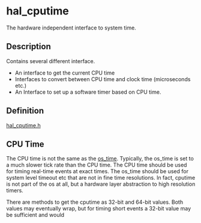 # hal_cputime


The hardware independent interface to system time.

## Description

Contains several different interface.

* An interface to get the current CPU time 
* Interfaces to convert between CPU time and clock time (microseconds etc.)
* An Interface to set up a software timer based on CPU time.

## Definition

[hal_cputime.h](https://github.com/apache/incubator-mynewt-larva/blob/master/hw/hal/include/hal/hal_cputime.h)

## CPU Time

The CPU time is not the same as the [os_time](TBD).  Typically,
the os_time is set to a much slower tick rate than the CPU time.  The CPU
time should be used for timing real-time events at exact times.  The os_time
should be used for system level timeout etc that are not in fine time 
resolutions.  In fact, cputime is not part of the os at all, but a hardware
layer abstraction to high resolution timers. 

There are methods to get the cputime as 32-bit and 64-bit values.  Both 
values may eventually wrap, but for timing short events a 32-bit value
may be sufficient and would 

 
